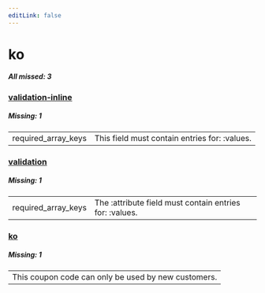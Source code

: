 ```yaml
---
editLink: false
---
```


# ko

##### All missed: 3


### [validation-inline](https://github.com/Laravel-Lang/lang/blob/main/locales/ko/validation-inline.php)

##### Missing: 1

<table >
<tr><td align="left" >
required_array_keys
</td>
<td align="left" >
This field must contain entries for: :values.
</td>
</tr>

</table>


### [validation](https://github.com/Laravel-Lang/lang/blob/main/locales/ko/validation.php)

##### Missing: 1

<table >
<tr><td align="left" >
required_array_keys
</td>
<td align="left" >
The :attribute field must contain entries for: :values.
</td>
</tr>

</table>


### [ko](https://github.com/Laravel-Lang/lang/blob/main/locales/ko/ko.json)

##### Missing: 1

<table >
<tr><td align="left" >
This coupon code can only be used by new customers.
</td>
</tr>

</table>


